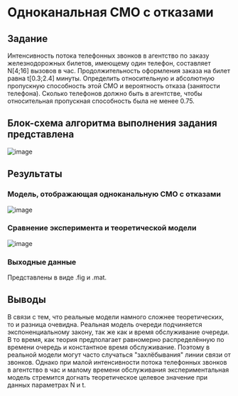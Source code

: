 # Одноканальная СМО с отказами
## Задание
Интенсивность потока телефонных звонков в агентство по заказу железнодорожных билетов, имеющему один телефон, составляет N[4;16] вызовов в час. Продолжительность оформления заказа на билет равна t[0.3;2.4] минуты. 
Определить относительную и абсолютную пропускную способность этой СМО и вероятность отказа (занятости телефона). Сколько телефонов должно быть в агентстве, чтобы относительная пропускная способность была не менее 0.75.
## Блок-схема алгоритма выполнения задания представлена
![image](https://github.com/KonstantinElfimow/MM1_model/assets/70435514/811514f8-178d-4b69-a8d7-ca6e075fedf4)
## Результаты
### Модель, отображающая одноканальную СМО с отказами
![image](https://github.com/KonstantinElfimow/MM1_model/assets/70435514/f07d8ace-fbd2-454b-8ec7-ded572162d0a)
### Сравнение эксперимента и теоретической модели
![image](https://github.com/KonstantinElfimow/MM1_model/assets/70435514/c75eb7be-bd09-4ab0-a74e-5064555d585d)
### Выходные данные
Представлены в виде .fig и .mat.
## Выводы
В связи с тем, что реальные модели намного сложнее теоретических, то и разница очевидна. Реальная модель очереди подчиняется экспоненциальному закону, так же как и время обслуживание очереди. В то время, как теория предполагает равномерно распределённую по времени очередь и константное время обслуживание. Поэтому в реальной модели могут часто случаться "захлёбывания" линии связи от звонков. Однако при малой интенсивности потока телефонных звонков в агентство в час и малому времени обслуживания экспериментальная модель стремится догнать теоретическое целевое значение при данных параметрах N и t. 

